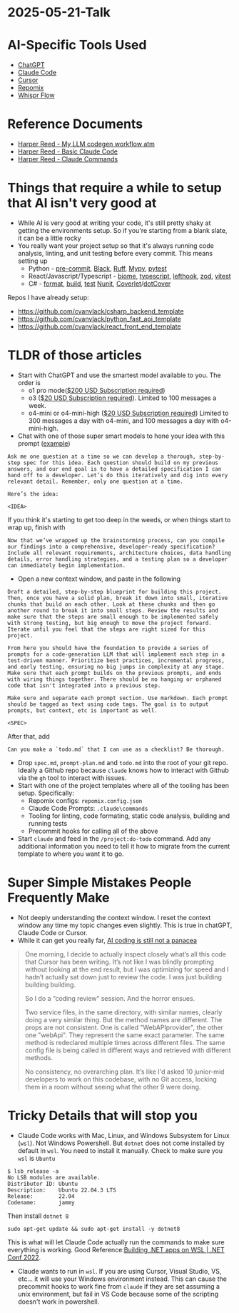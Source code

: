 # 2025-05-21-Talk

# AI-Specific Tools Used

- [ChatGPT](https://openai.com/chatgpt/download/)
- [Claude Code](https://docs.anthropic.com/en/docs/claude-code/overview)
- [Cursor](https://www.cursor.com/)
- [Repomix](https://repomix.com/)
- [Whispr Flow](https://wisprflow.ai/)

# Reference Documents

- [Harper Reed - My LLM codegen workflow atm](https://harper.blog/2025/02/16/my-llm-codegen-workflow-atm/)
- [Harper Reed - Basic Claude Code](https://harper.blog/2025/05/08/basic-claude-code/)
- [Harper Reed - Claude Commands](https://github.com/harperreed/dotfiles/tree/master/.claude/commands)

# Things that require a while to setup that AI isn't very good at

- While AI is very good at writing your code, it's still pretty shaky at getting the environments setup. So if you're starting from a blank slate, it can be a little rocky
- You really want your project setup so that it's always running code analysis, linting, and unit testing before every commit. This means setting up
  - Python - [pre-commit](https://pre-commit.com/), [Black](https://pypi.org/project/black/), [Ruff](https://github.com/astral-sh/ruff), [Mypy](https://mypy-lang.org/), [pytest](https://docs.pytest.org/en/stable/)
  - React/Javascript/Typescript - [biome](https://biomejs.dev/), [typescript](https://www.typescriptlang.org/), [lefthook](https://github.com/evilmartians/lefthook), [zod](https://zod.dev/), [vitest](https://vitest.dev/)
  - C# - [format](https://learn.microsoft.com/en-us/dotnet/core/tools/dotnet-format), [build](https://learn.microsoft.com/en-us/dotnet/core/tools/dotnet-build), [test](https://learn.microsoft.com/en-us/dotnet/core/tools/dotnet-test?tabs=dotnet-test-with-vstest) [Nunit](https://nunit.org/), [Coverlet](https://github.com/coverlet-coverage/coverlet)/[dotCover](https://www.jetbrains.com/dotcover/)

Repos I have already setup:
- https://github.com/cvanvlack/csharp_backend_template
- https://github.com/cvanvlack/python_fast_api_template
- https://github.com/cvanvlack/react_front_end_template

# TLDR of those articles
- Start with ChatGPT and use the smartest model available to you. The order is
  - o1 pro mode([$200 USD Subscription required](https://openai.com/chatgpt/pricing/))
  - o3 ([$20 USD Subscription required](https://openai.com/chatgpt/pricing/)). Limited to 100 messages a week.
  - o4-mini or o4-mini-high ([$20 USD Subscription required](https://openai.com/chatgpt/pricing/)) Limited to 300 messages a day with o4-mini, and 100 messages a day with o4-mini-high.
- Chat with one of those super smart models to hone your idea with this prompt ([example](https://chatgpt.com/share/682d12ed-0674-8006-9fa6-e1b3f54f1e1e))
```
Ask me one question at a time so we can develop a thorough, step-by-step spec for this idea. Each question should build on my previous answers, and our end goal is to have a detailed specification I can hand off to a developer. Let’s do this iteratively and dig into every relevant detail. Remember, only one question at a time.

Here’s the idea:

<IDEA>
```

If you think it's starting to get too deep in the weeds, or when things start to wrap up, finish with
```
Now that we’ve wrapped up the brainstorming process, can you compile our findings into a comprehensive, developer-ready specification? Include all relevant requirements, architecture choices, data handling details, error handling strategies, and a testing plan so a developer can immediately begin implementation.
```
- Open a new context window, and paste in the following
```
Draft a detailed, step-by-step blueprint for building this project. Then, once you have a solid plan, break it down into small, iterative chunks that build on each other. Look at these chunks and then go another round to break it into small steps. Review the results and make sure that the steps are small enough to be implemented safely with strong testing, but big enough to move the project forward. Iterate until you feel that the steps are right sized for this project.

From here you should have the foundation to provide a series of prompts for a code-generation LLM that will implement each step in a test-driven manner. Prioritize best practices, incremental progress, and early testing, ensuring no big jumps in complexity at any stage. Make sure that each prompt builds on the previous prompts, and ends with wiring things together. There should be no hanging or orphaned code that isn't integrated into a previous step.

Make sure and separate each prompt section. Use markdown. Each prompt should be tagged as text using code tags. The goal is to output prompts, but context, etc is important as well.

<SPEC>
```
After that, add
```
Can you make a `todo.md` that I can use as a checklist? Be thorough.
```
- Drop `spec.md`, `prompt-plan.md` and `todo.md` into the root of your git repo. Ideally a Github repo because `claude` knows how to interact with Github via the `gh` tool to interact with issues.
- Start with one of the project templates where all of the tooling has been setup. Specifically:
  - Repomix configs: `repomix.config.json`
  - Claude Code Prompts: `.claude\commands`
  - Tooling for linting, code formating, static code analysis, building and running tests
  - Precommit hooks for calling all of the above
- Start `claude` and feed in the `/project:do-todo` command. Add any additional information you need to tell it how to migrate from the current template to where you want it to go.

# Super Simple Mistakes People Frequently Make

- Not deeply understanding the context window. I reset the context window any time my topic changes even slightly. This is true in chatGPT, Claude Code or Cursor.
- While it can get you really far, [AI coding is still not a panacea](https://albertofortin.com/writing/coding-with-ai)
<blockquote>
One morning, I decide to actually inspect closely what’s all this code that Cursor has been writing. It’s not like I was blindly prompting without looking at the end result, but I was optimizing for speed and I hadn’t actually sat down just to review the code. I was just building building building.  

So I do a “coding review” session. And the horror ensues.  

Two service files, in the same directory, with similar names, clearly doing a very similar thing. But the method names are different. The props are not consistent. One is called "WebAPIprovider", the other one "webApi". They represent the same exact parameter. The same method is redeclared multiple times across different files. The same config file is being called in different ways and retrieved with different methods. 

No consistency, no overarching plan. It’s like I'd asked 10 junior-mid developers to work on this codebase, with no Git access, locking them in a room without seeing what the other 9 were doing.  
</blockquote>


# Tricky Details that will stop you
 - Claude Code works with Mac, Linux, and Windows Subsystem for Linux (`wsl`). Not Windows Powershell. But `dotnet` does not come installed by default in `wsl`. You need to install it manually. Check to make sure you `wsl` is `Ubuntu`
 ```
 $ lsb_release -a
No LSB modules are available.
Distributor ID: Ubuntu
Description:    Ubuntu 22.04.3 LTS
Release:        22.04
Codename:       jammy
```
Then install `dotnet 8`
```
sudo apt-get update && sudo apt-get install -y dotnet8
```
This is what will let Claude Code actually run the commands to make sure everything is working. Good Reference:[Building .NET apps on WSL | .NET Conf 2022](https://www.youtube.com/watch?v=zJ0XGIDpQr8).
- Claude wants to run in `wsl`. If you are using Cursor, Visual Studio, VS, etc... it will use your Windows environment instead. This can cause the precommit hooks to work fine from `claude` if they are set assuming a unix environment, but fail in VS Code because some of the scripting doesn't work in powershell.